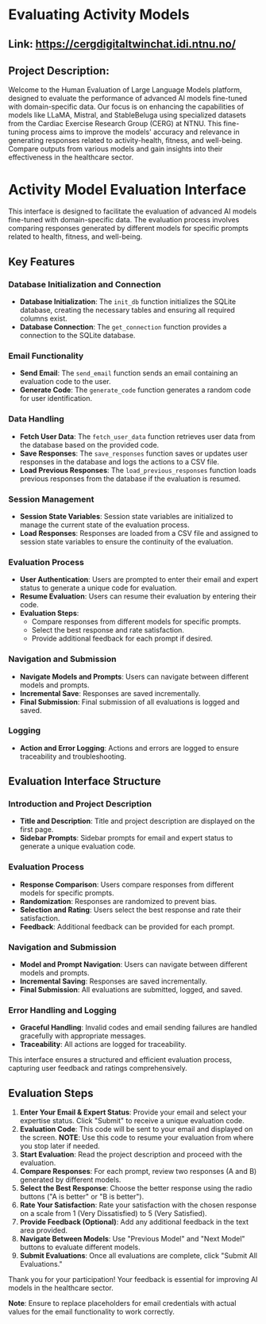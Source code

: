 

# Evaluating Activity Models

## Link: https://cergdigitaltwinchat.idi.ntnu.no/

## Project Description:
Welcome to the Human Evaluation of Large Language Models platform, designed to evaluate the performance of advanced AI models fine-tuned with domain-specific data. Our focus is on enhancing the capabilities of models like LLaMA, Mistral, and StableBeluga using specialized datasets from the Cardiac Exercise Research Group (CERG) at NTNU. This fine-tuning process aims to improve the models' accuracy and relevance in generating responses related to activity-health, fitness, and well-being. Compare outputs from various models and gain insights into their effectiveness in the healthcare sector.
# Activity Model Evaluation Interface

This interface is designed to facilitate the evaluation of advanced AI models fine-tuned with domain-specific data. The evaluation process involves comparing responses generated by different models for specific prompts related to health, fitness, and well-being.

## Key Features

### Database Initialization and Connection
- **Database Initialization**: The `init_db` function initializes the SQLite database, creating the necessary tables and ensuring all required columns exist.
- **Database Connection**: The `get_connection` function provides a connection to the SQLite database.

### Email Functionality
- **Send Email**: The `send_email` function sends an email containing an evaluation code to the user.
- **Generate Code**: The `generate_code` function generates a random code for user identification.

### Data Handling
- **Fetch User Data**: The `fetch_user_data` function retrieves user data from the database based on the provided code.
- **Save Responses**: The `save_responses` function saves or updates user responses in the database and logs the actions to a CSV file.
- **Load Previous Responses**: The `load_previous_responses` function loads previous responses from the database if the evaluation is resumed.

### Session Management
- **Session State Variables**: Session state variables are initialized to manage the current state of the evaluation process.
- **Load Responses**: Responses are loaded from a CSV file and assigned to session state variables to ensure the continuity of the evaluation.

### Evaluation Process
- **User Authentication**: Users are prompted to enter their email and expert status to generate a unique code for evaluation.
- **Resume Evaluation**: Users can resume their evaluation by entering their code.
- **Evaluation Steps**:
  - Compare responses from different models for specific prompts.
  - Select the best response and rate satisfaction.
  - Provide additional feedback for each prompt if desired.

### Navigation and Submission
- **Navigate Models and Prompts**: Users can navigate between different models and prompts.
- **Incremental Save**: Responses are saved incrementally.
- **Final Submission**: Final submission of all evaluations is logged and saved.

### Logging
- **Action and Error Logging**: Actions and errors are logged to ensure traceability and troubleshooting.

## Evaluation Interface Structure

### Introduction and Project Description
- **Title and Description**: Title and project description are displayed on the first page.
- **Sidebar Prompts**: Sidebar prompts for email and expert status to generate a unique evaluation code.

### Evaluation Process
- **Response Comparison**: Users compare responses from different models for specific prompts.
- **Randomization**: Responses are randomized to prevent bias.
- **Selection and Rating**: Users select the best response and rate their satisfaction.
- **Feedback**: Additional feedback can be provided for each prompt.

### Navigation and Submission
- **Model and Prompt Navigation**: Users can navigate between different models and prompts.
- **Incremental Saving**: Responses are saved incrementally.
- **Final Submission**: All evaluations are submitted, logged, and saved.

### Error Handling and Logging
- **Graceful Handling**: Invalid codes and email sending failures are handled gracefully with appropriate messages.
- **Traceability**: All actions are logged for traceability.

This interface ensures a structured and efficient evaluation process, capturing user feedback and ratings comprehensively.

## Evaluation Steps

1. **Enter Your Email & Expert Status**: Provide your email and select your expertise status. Click "Submit" to receive a unique evaluation code.
2. **Evaluation Code**: This code will be sent to your email and displayed on the screen. **NOTE**: Use this code to resume your evaluation from where you stop later if needed.
3. **Start Evaluation**: Read the project description and proceed with the evaluation.
4. **Compare Responses**: For each prompt, review two responses (A and B) generated by different models.
5. **Select the Best Response**: Choose the better response using the radio buttons ("A is better" or "B is better").
6. **Rate Your Satisfaction**: Rate your satisfaction with the chosen response on a scale from 1 (Very Dissatisfied) to 5 (Very Satisfied).
7. **Provide Feedback (Optional)**: Add any additional feedback in the text area provided.
8. **Navigate Between Models**: Use "Previous Model" and "Next Model" buttons to evaluate different models.
9. **Submit Evaluations**: Once all evaluations are complete, click "Submit All Evaluations."

Thank you for your participation! Your feedback is essential for improving AI models in the healthcare sector.

**Note**: Ensure to replace placeholders for email credentials with actual values for the email functionality to work correctly.

